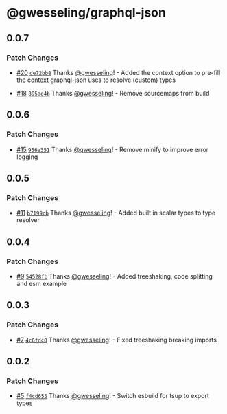 # @gwesseling/graphql-json

## 0.0.7

### Patch Changes

-   [#20](https://github.com/gwesseling/graphql-json/pull/20) [`de72bb8`](https://github.com/gwesseling/graphql-json/commit/de72bb81eee456a92b39960d31e4940658b818f0) Thanks [@gwesseling](https://github.com/gwesseling)! - Added the context option to pre-fill the context graphql-json uses to resolve (custom) types

-   [#18](https://github.com/gwesseling/graphql-json/pull/18) [`895ae4b`](https://github.com/gwesseling/graphql-json/commit/895ae4bb148b321093565ea594f97095fee1faca) Thanks [@gwesseling](https://github.com/gwesseling)! - Remove sourcemaps from build

## 0.0.6

### Patch Changes

-   [#15](https://github.com/gwesseling/graphql-json/pull/15) [`956e351`](https://github.com/gwesseling/graphql-json/commit/956e351f076029e1e80fef19d305882656d3b333) Thanks [@gwesseling](https://github.com/gwesseling)! - Remove minify to improve error logging

## 0.0.5

### Patch Changes

-   [#11](https://github.com/gwesseling/graphql-json/pull/11) [`b7199cb`](https://github.com/gwesseling/graphql-json/commit/b7199cb25963ff2218b5f6e8bc89831772558c92) Thanks [@gwesseling](https://github.com/gwesseling)! - Added built in scalar types to type resolver

## 0.0.4

### Patch Changes

-   [#9](https://github.com/gwesseling/graphql-json/pull/9) [`54528fb`](https://github.com/gwesseling/graphql-json/commit/54528fbd6dafdacfcbe8d79f6a9836bf41d7cfd7) Thanks [@gwesseling](https://github.com/gwesseling)! - Added treeshaking, code splitting and esm example

## 0.0.3

### Patch Changes

-   [#7](https://github.com/gwesseling/graphql-json/pull/7) [`4c6fdc0`](https://github.com/gwesseling/graphql-json/commit/4c6fdc0ebc3f429902d08f5760c876b356e5a265) Thanks [@gwesseling](https://github.com/gwesseling)! - Fixed treeshaking breaking imports

## 0.0.2

### Patch Changes

-   [#5](https://github.com/gwesseling/graphql-json/pull/5) [`f4cd655`](https://github.com/gwesseling/graphql-json/commit/f4cd655aa48da03b840f023f130ef4ae1b5a7f0f) Thanks [@gwesseling](https://github.com/gwesseling)! - Switch esbuild for tsup to export types
